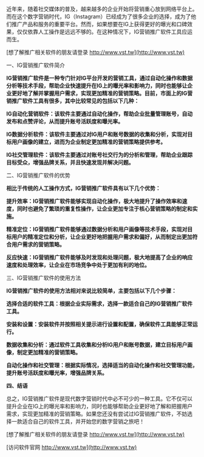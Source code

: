 近年来，随着社交媒体的普及，越来越多的企业开始将营销重心放到网络平台上。而在这个数字营销时代，IG（Instagram）已经成为了很多企业的选择，成为了他们推广产品和服务的重要平台。然而，如果想要在IG上获得更好的曝光和口碑效果，仅仅依靠人工操作是远远不够的。在这种情况下，IG营销推广软件工具应运而生。

[想了解推广相关软件的朋友请登录 http://www.vst.tw](http://www.vst.tw)

一、IG营销推广软件简介

**IG营销推广软件是一种专门针对IG平台开发的营销工具，通过自动化操作和数据分析等技术手段，帮助企业快速提升在IG上的曝光率和影响力，同时也能够让企业更好地了解并掌握用户需求，实现更加精准的营销策略。目前，市面上的IG营销推广软件工具有很多，其中比较常见的包括以下几种：**

**IG自动化营销软件：该软件主要通过自动化操作，帮助企业批量管理账号，自动发布和点赞评论，从而提升账号活跃度和曝光率。**

**IG数据分析软件：该软件主要通过对IG用户和账号数据的收集和分析，实现对目标用户画像的建立，进而为企业制定更加精准的营销策略提供参考。**

**IG社交管理软件：该软件主要通过对账号社交行为的分析和管理，帮助企业跟踪目标受众，增强品牌关系，并且快速发现并解决问题。**

二、IG营销推广软件的优势

**相比于传统的人工操作方式，IG营销推广软件具有以下几个优势：**

**提升效率：IG营销推广软件能够实现自动化操作，极大地提升了操作效率和速度，同时也避免了繁琐的重复性操作，让企业更加专注于核心营销策略的制定和实施。**

**精准定位：IG营销推广软件能够通过数据分析和用户画像等技术手段，实现对目标用户的精准定位和分析，让企业更好地把握用户需求和偏好，从而制定出更加符合用户需求的营销策略。**

**反应快速：IG营销推广软件能够及时发现和处理问题，极大地提高了企业的响应速度和处理效率，让企业在市场竞争中处于更加有利的地位。**

三、IG营销推广软件的使用方法

**IG营销推广软件的使用方法相对来说比较简单，主要包括以下几个步骤：**

**选择合适的软件工具：根据企业实际需求，选择一款适合自己的IG营销推广软件工具。**

**安装和设置：安装软件并按照相关提示进行设置和配置，确保软件工具能够正常运行。**

**数据收集和分析：通过软件工具收集和分析IG用户和账号数据，建立目标用户画像，制定更加精准的营销策略。**

**自动化操作和社交管理：根据实际情况，选择适当的自动化操作和社交管理功能，提升账号活跃度和曝光率，增强品牌关系。**

**四、结语**

总之，IG营销推广软件是现代数字营销时代中必不可少的一种工具。它不仅可以提升企业在IG上的曝光率和影响力，同时也能够帮助企业更好地了解和把握用户需求，实现更加精准的营销策略。如果您还没有尝试过IG营销推广软件，不妨选择一款适合自己的软件工具，并开始您的数字营销之旅吧！

[想了解推广相关软件的朋友请登录 http://www.vst.tw](http://www.vst.tw)


[访问软件官网 http://www.vst.tw](http://www.vst.tw)
